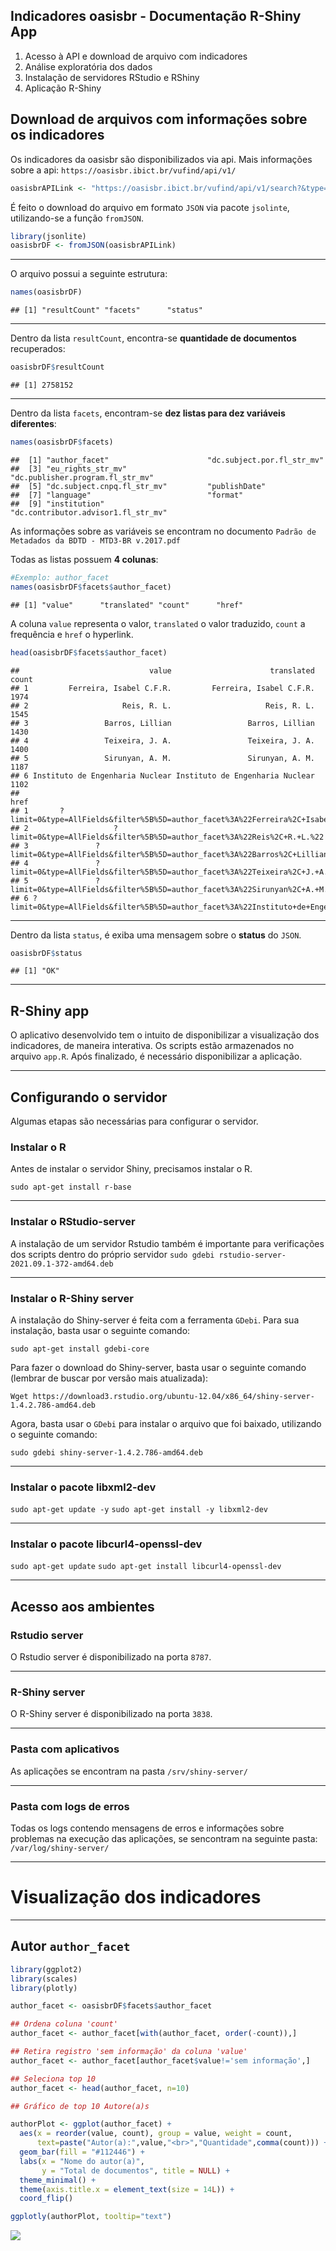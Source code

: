 ## Indicadores oasisbr - Documentação R-Shiny App

1.  Acesso à API e download de arquivo com indicadores
2.  Análise exploratória dos dados
3.  Instalação de servidores RStudio e RShiny
4.  Aplicação R-Shiny

## Download de arquivos com informações sobre os indicadores

Os indicadores da oasisbr são disponibilizados via api. Mais informações
sobre a api: `https://oasisbr.ibict.br/vufind/api/v1/`

``` r
oasisbrAPILink <- "https://oasisbr.ibict.br/vufind/api/v1/search?&type=AllFields&page=0&limit=0&sort=relevance&facet[]=author_facet&facet[]=dc.subject.por.fl_str_mv&facet[]=eu_rights_str_mv&facet[]=dc.publisher.program.fl_str_mv&facet[]=dc.subject.cnpq.fl_str_mv&facet[]=publishDate&facet[]=language&facet[]=format&facet[]=institution&facet[]=dc.contributor.advisor1.fl_str_mv"
```

É feito o download do arquivo em formato `JSON` via pacote `jsolinte`,
utilizando-se a função `fromJSON`.

``` r
library(jsonlite)
oasisbrDF <- fromJSON(oasisbrAPILink)
```

------------------------------------------------------------------------

O arquivo possui a seguinte estrutura:

``` r
names(oasisbrDF)
```

    ## [1] "resultCount" "facets"      "status"

------------------------------------------------------------------------

Dentro da lista `resultCount`, encontra-se **quantidade de documentos**
recuperados:

``` r
oasisbrDF$resultCount
```

    ## [1] 2758152

------------------------------------------------------------------------

Dentro da lista `facets`, encontram-se **dez listas para dez variáveis
diferentes**:

``` r
names(oasisbrDF$facets)
```

    ##  [1] "author_facet"                      "dc.subject.por.fl_str_mv"         
    ##  [3] "eu_rights_str_mv"                  "dc.publisher.program.fl_str_mv"   
    ##  [5] "dc.subject.cnpq.fl_str_mv"         "publishDate"                      
    ##  [7] "language"                          "format"                           
    ##  [9] "institution"                       "dc.contributor.advisor1.fl_str_mv"

As informações sobre as variáveis se encontram no documento
`Padrão de Metadados da BDTD - MTD3-BR v.2017.pdf`

Todas as listas possuem **4 colunas**:

``` r
#Exemplo: author_facet
names(oasisbrDF$facets$author_facet)
```

    ## [1] "value"      "translated" "count"      "href"

A coluna `value` representa o valor, `translated` o valor traduzido,
`count` a frequência e `href` o hyperlink.

``` r
head(oasisbrDF$facets$author_facet)
```

    ##                             value                      translated count
    ## 1         Ferreira, Isabel C.F.R.         Ferreira, Isabel C.F.R.  1974
    ## 2                     Reis, R. L.                     Reis, R. L.  1545
    ## 3                 Barros, Lillian                 Barros, Lillian  1430
    ## 4                 Teixeira, J. A.                 Teixeira, J. A.  1400
    ## 5                 Sirunyan, A. M.                 Sirunyan, A. M.  1187
    ## 6 Instituto de Engenharia Nuclear Instituto de Engenharia Nuclear  1102
    ##                                                                                        href
    ## 1       ?limit=0&type=AllFields&filter%5B%5D=author_facet%3A%22Ferreira%2C+Isabel+C.F.R.%22
    ## 2                   ?limit=0&type=AllFields&filter%5B%5D=author_facet%3A%22Reis%2C+R.+L.%22
    ## 3               ?limit=0&type=AllFields&filter%5B%5D=author_facet%3A%22Barros%2C+Lillian%22
    ## 4               ?limit=0&type=AllFields&filter%5B%5D=author_facet%3A%22Teixeira%2C+J.+A.%22
    ## 5               ?limit=0&type=AllFields&filter%5B%5D=author_facet%3A%22Sirunyan%2C+A.+M.%22
    ## 6 ?limit=0&type=AllFields&filter%5B%5D=author_facet%3A%22Instituto+de+Engenharia+Nuclear%22

------------------------------------------------------------------------

Dentro da lista `status`, é exiba uma mensagem sobre o **status** do
`JSON`.

``` r
oasisbrDF$status
```

    ## [1] "OK"

------------------------------------------------------------------------

## R-Shiny app

O aplicativo desenvolvido tem o intuito de disponibilizar a visualização
dos indicadores, de maneira interativa. Os scripts estão armazenados no
arquivo `app.R`. Após finalizado, é necessário disponibilizar a
aplicação.

------------------------------------------------------------------------

## Configurando o servidor

Algumas etapas são necessárias para configurar o servidor.

### Instalar o R

Antes de instalar o servidor Shiny, precisamos instalar o R.

`sudo apt-get install r-base`

------------------------------------------------------------------------

### Instalar o RStudio-server

A instalação de um servidor Rstudio também é importante para
verificações dos scripts dentro do próprio servidor
`sudo gdebi rstudio-server-2021.09.1-372-amd64.deb`

------------------------------------------------------------------------

### Instalar o R-Shiny server

A instalação do Shiny-server é feita com a ferramenta `GDebi`. Para sua
instalação, basta usar o seguinte comando:

`sudo apt-get install gdebi-core`

Para fazer o download do Shiny-server, basta usar o seguinte comando
(lembrar de buscar por versão mais atualizada):

`Wget https://download3.rstudio.org/ubuntu-12.04/x86_64/shiny-server-1.4.2.786-amd64.deb`

Agora, basta usar o `GDebi` para instalar o arquivo que foi baixado,
utilizando o seguinte comando:

`sudo gdebi shiny-server-1.4.2.786-amd64.deb`

------------------------------------------------------------------------

### Instalar o pacote libxml2-dev

`sudo apt-get update -y` `sudo apt-get install -y libxml2-dev`

------------------------------------------------------------------------

### Instalar o pacote libcurl4-openssl-dev

`sudo apt-get update` `sudo apt-get install libcurl4-openssl-dev`

------------------------------------------------------------------------

## Acesso aos ambientes

### Rstudio server

O Rstudio server é disponibilizado na porta `8787`.

------------------------------------------------------------------------

### R-Shiny server

O R-Shiny server é disponibilizado na porta `3838`.

------------------------------------------------------------------------

### Pasta com aplicativos

As aplicações se encontram na pasta `/srv/shiny-server/`

------------------------------------------------------------------------

### Pasta com logs de erros

Todas os logs contendo mensagens de erros e informações sobre problemas
na execução das aplicações, se sencontram na seguinte pasta:
`/var/log/shiny-server/`

------------------------------------------------------------------------

# Visualização dos indicadores

------------------------------------------------------------------------

## Autor `author_facet`

``` r
library(ggplot2)
library(scales)
library(plotly)

author_facet <- oasisbrDF$facets$author_facet

## Ordena coluna 'count'
author_facet <- author_facet[with(author_facet, order(-count)),]

## Retira registro 'sem informação' da coluna 'value'
author_facet <- author_facet[author_facet$value!='sem informação',]

## Seleciona top 10
author_facet <- head(author_facet, n=10)

## Gráfico de top 10 Autore(a)s

authorPlot <- ggplot(author_facet) +
  aes(x = reorder(value, count), group = value, weight = count, 
      text=paste("Autor(a):",value,"<br>","Quantidade",comma(count))) +
  geom_bar(fill = "#112446") +
  labs(x = "Nome do autor(a)", 
       y = "Total de documentos", title = NULL) +
  theme_minimal() +
  theme(axis.title.x = element_text(size = 14L)) +
  coord_flip()

ggplotly(authorPlot, tooltip="text")
```

![](README_files/figure-markdown_github/unnamed-chunk-9-1.png)
